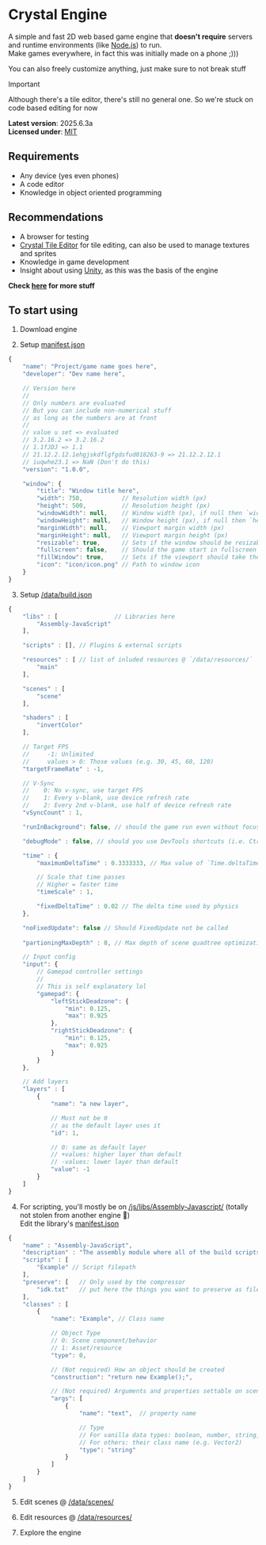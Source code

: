 # Crystal Engine

A simple and fast 2D web based game engine that **doesn't require** servers and runtime environments (like [Node.js](https://nodejs.org)) to run.<br>
Make games everywhere, in fact this was initially made on a phone ;)))

You can also freely customize anything, just make sure to not break stuff

> [!IMPORTANT]
> Although there's a tile editor, there's still no general one. So we're stuck on code based editing for now

**Latest version**: 2025.6.3a<br>
**Licensed under**: [MIT](https://github.com/Crystal2D/engine?tab=MIT-1-ov-file#readme)


## Requirements
- Any device (yes even phones)
- A code editor
- Knowledge in object oriented programming


## Recommendations
- A browser for testing
- [Crystal Tile Editor](https://github.com/Crystal2D/tile-editor) for tile editing, can also be used to manage textures and sprites
- Knowledge in game development
- Insight about using [Unity](https://unity.com), as this was the basis of the engine


**Check [here](https://github.com/crystal2d/repositories) for more stuff**


## To start using
1. Download engine<br>

2. Setup [manifest.json](https://github.com/Crystal2D/CrystalEngine/blob/main/manifest.json)
```js
{
    "name": "Project/game name goes here",
    "developer": "Dev name here",

    // Version here
    //
    // Only numbers are evaluated
    // But you can include non-numerical stuff
    // as long as the numbers are at front
    //
    // value u set => evaluated
    // 3.2.16.2 => 3.2.16.2
    // 1.1fJDJ => 1.1
    // 21.12.2.12.1ehgjskdflgfgdsfud018263-9 => 21.12.2.12.1
    // iuqwhe23.1 => NaN (Don't do this)
    "version": "1.0.0",

    "window": {
        "title": "Window title here",
        "width": 750,           // Resolution width (px)
        "height": 500,          // Resolution height (px)
        "windowWidth": null,    // Window width (px), if null then `width` is used
        "windowHeight": null,   // Window height (px), if null then `height` is used
        "marginWidth": null,    // Viewport margin width (px)
        "marginHeight": null,   // Viewport margin height (px)
        "resizable": true,      // Sets if the window should be resizable
        "fullscreen": false,    // Should the game start in fullscreen
        "fillWindow": true,     // Sets if the viewport should take the window's size
        "icon": "icon/icon.png" // Path to window icon
    }
}
```

3. Setup [/data/build.json](https://github.com/Crystal2D/CrystalEngine/blob/main/data/build.json)
```js
{
    "libs" : [                // Libraries here
        "Assembly-JavaScript"
    ],

    "scripts" : [], // Plugins & external scripts

    "resources" : [ // list of inluded resources @ `/data/resources/`
        "main"
    ],

    "scenes" : [
        "scene"
    ],

    "shaders" : [
        "invertColor"
    ],

    // Target FPS
    //     -1: Unlimited
    //     values > 0: Those values (e.g. 30, 45, 60, 120)
    "targetFrameRate" : -1,

    // V-Sync
    //    0: No v-sync, use target FPS
    //    1: Every v-blank, use device refresh rate
    //    2: Every 2nd v-blank, use half of device refresh rate
    "vSyncCount" : 1,

    "runInBackground": false, // should the game run even without focus

    "debugMode" : false, // should you use DevTools shortcuts (i.e. Ctrl+Shift+J)

    "time" : {
        "maximumDeltaTime" : 0.3333333, // Max value of `Time.deltaTime`

        // Scale that time passes
        // Higher = faster time
        "timeScale" : 1,

        "fixedDeltaTime" : 0.02 // The delta time used by physics
    },

    "noFixedUpdate": false // Should FixedUpdate not be called
    
    "partioningMaxDepth" : 8, // Max depth of scene quadtree optimization

    // Input config
    "input": {
        // Gamepad controller settings
        //
        // This is self explanatory lol
        "gamepad": {
            "leftStickDeadzone": {
                "min": 0.125,
                "max": 0.925
            },
            "rightStickDeadzone": {
                "min": 0.125,
                "max": 0.925
            }
        }
    },

    // Add layers
    "layers" : [
        {
            "name": "a new layer",

            // Must not be 0
            // as the default layer uses it
            "id": 1,

            // 0: same as default layer
            // +values: higher layer than default
            // -values: lower layer than default
            "value": -1
        }
    ]
}
```

4. For scripting, you'll mostly be on [/js/libs/Assembly-Javascript/](https://github.com/Crystal2D/CrystalEngine/tree/main/js/libs/Assembly-JavaScript) (totally not stolen from another engine 👀)<br>
Edit the library's [manifest.json](https://github.com/Crystal2D/CrystalEngine/tree/main/js/libs/Assembly-JavaScript/manifest.json)
```js
{
    "name" : "Assembly-JavaScript",
    "description" : "The assembly module where all of the build scripts are located",
    "scripts" : [
        "Example" // Script filepath
    ],
    "preserve": [   // Only used by the compressor
        "idk.txt"   // put here the things you want to preserve as files
    ],
    "classes" : [
        {
            "name": "Example", // Class name

            // Object Type
            // 0: Scene component/behavior
            // 1: Asset/resource
            "type": 0,

            // (Not required) How an object should be created
            "construction": "return new Example();",

            // (Not required) Arguments and properties settable on scene files
            "args": [
                {
                    "name": "text",  // property name

                    // Type
                    // For vanilla data types: boolean, number, string, object, array
                    // For others: their class name (e.g. Vector2)
                    "type": "string"
                }
            ]
        }
    ]
}
```

5. Edit scenes @ [/data/scenes/](https://github.com/Crystal2D/CrystalEngine/tree/main/data/scenes)

6. Edit resources @ [/data/resources/](https://github.com/Crystal2D/CrystalEngine/tree/main/data/resources)

7. Explore the engine